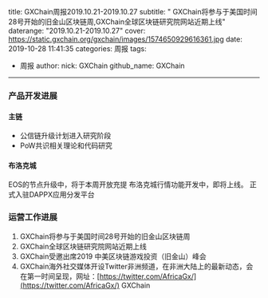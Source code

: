title: GXChain周报2019.10.21-2019.10.27
subtitle: " GXChain将参与于美国时间28号开始的旧金山区块链周,GXChain全球区块链研究院网站近期上线"
daterange: "2019.10.21-2019.10.27"
cover: https://static.gxchain.org/gxchain/images/1574650929616361.jpg
date: 2019-10-28 11:41:35
categories: 周报
tags:
  - 周报
author:
    nick: GXChain
    github_name: GXChain
---

### 产品开发进展

#### 主链
- 公信链升级计划进入研究阶段
- PoW共识相关理论和代码研究

#### 布洛克城
EOS的节点升级中，将于本周开放充提
布洛克城行情功能开发中，即将上线。
正式入驻DAPPX应用分发平台


### 运营工作进展
1. GXChain将参与于美国时间28号开始的旧金山区块链周
2. GXChain全球区块链研究院网站近期上线
3. GXChain受邀出席2019 中美区块链游戏投资（旧金山）峰会
4. GXChain海外社交媒体开设Twitter非洲频道，在非洲大陆上的最新动态，会在第一时间呈现，网址：[https://twitter.com/AfricaGx/](https://twitter.com/AfricaGx/) GXChain
